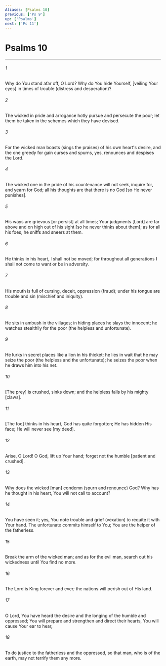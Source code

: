 ```yaml
---
Aliases: [Psalms 10]
previous: ['Ps 9']
up: ['Psalms']
next: ['Ps 11']
---
```

# Psalms 10

***














###### 1 






Why do You stand afar off, O Lord? Why do You hide Yourself, [veiling Your eyes] in times of trouble (distress and desperation)? 













###### 2 






The wicked in pride and arrogance hotly pursue and persecute the poor; let them be taken in the schemes which they have devised. 













###### 3 






For the wicked man boasts (sings the praises) of his own heart's desire, and the one greedy for gain curses and spurns, yes, renounces and despises the Lord. 













###### 4 






The wicked one in the pride of his countenance will not seek, inquire for, and yearn for God; all his thoughts are that there is no God [so He never punishes]. 













###### 5 






His ways are grievous [or persist] at all times; Your judgments [Lord] are far above and on high out of his sight [so he never thinks about them]; as for all his foes, he sniffs and sneers at them. 













###### 6 






He thinks in his heart, I shall not be moved; for throughout all generations I shall not come to want or be in adversity. 













###### 7 






His mouth is full of cursing, deceit, oppression (fraud); under his tongue are trouble and sin (mischief and iniquity). 













###### 8 






He sits in ambush in the villages; in hiding places he slays the innocent; he watches stealthily for the poor (the helpless and unfortunate). 













###### 9 






He lurks in secret places like a lion in his thicket; he lies in wait that he may seize the poor (the helpless and the unfortunate); he seizes the poor when he draws him into his net. 













###### 10 






[The prey] is crushed, sinks down; and the helpless falls by his mighty [claws]. 













###### 11 






[The foe] thinks in his heart, God has quite forgotten; He has hidden His face; He will never see [my deed]. 













###### 12 






Arise, O Lord! O God, lift up Your hand; forget not the humble [patient and crushed]. 













###### 13 






Why does the wicked [man] condemn (spurn and renounce) God? Why has he thought in his heart, You will not call to account? 













###### 14 






You have seen it; yes, You note trouble and grief (vexation) to requite it with Your hand. The unfortunate commits himself to You; You are the helper of the fatherless. 













###### 15 






Break the arm of the wicked man; and as for the evil man, search out his wickedness until You find no more. 













###### 16 






The Lord is King forever and ever; the nations will perish out of His land. 













###### 17 






O Lord, You have heard the desire and the longing of the humble and oppressed; You will prepare and strengthen and direct their hearts, You will cause Your ear to hear, 













###### 18 






To do justice to the fatherless and the oppressed, so that man, who is of the earth, may not terrify them any more.
